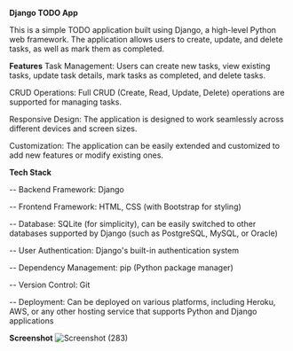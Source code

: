 **Django TODO App**

This is a simple TODO application built using Django, a high-level Python web framework. The application allows users to create, update, and delete tasks, as well as mark them as completed.


**Features**
Task Management: Users can create new tasks, view existing tasks, update task details, mark tasks as completed, and delete tasks.

CRUD Operations: Full CRUD (Create, Read, Update, Delete) operations are supported for managing tasks.

Responsive Design: The application is designed to work seamlessly across different devices and screen sizes.

Customization: The application can be easily extended and customized to add new features or modify existing ones.

**Tech Stack**

-- Backend Framework: Django 

-- Frontend Framework: HTML, CSS (with Bootstrap for styling)

-- Database: SQLite (for simplicity), can be easily switched to other databases supported by Django (such as PostgreSQL, MySQL, or Oracle)

-- User Authentication: Django's built-in authentication system

-- Dependency Management: pip (Python package manager)

-- Version Control: Git

-- Deployment: Can be deployed on various platforms, including Heroku, AWS, or any other hosting service that supports Python and Django applications

**Screenshot**
![Screenshot (283)](https://github.com/saranyams057/Todo-Project-Python/assets/61340715/44de5e44-dae1-4fb0-a5ee-024ff3b41f50)
